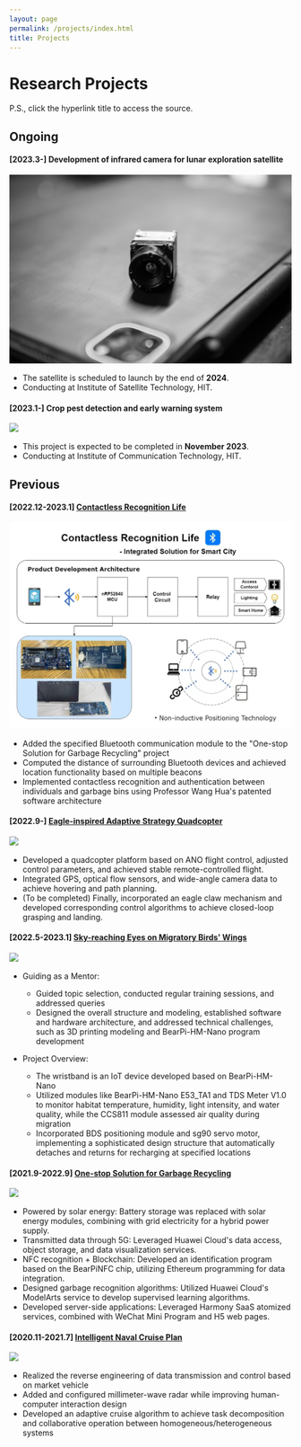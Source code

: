 ```yaml
---
layout: page
permalink: /projects/index.html
title: Projects
---
```


# Research Projects

P.S., click the hyperlink title to access the source.<br>

## Ongoing

#### **[2023.3-] Development of infrared camera for lunar exploration satellite**

<img src="https://github.com/JinDucheng/JinDucheng.github.io/raw/master/src/images/FLIR-camera.jpg">

- The satellite is scheduled to launch by the end of **2024**.
- Conducting at Institute of Satellite Technology, HIT.

#### **[2023.1-] Crop pest detection and early warning system**

<img src="https://github.com/JinDucheng/JinDucheng.github.io/raw/master/src/images/Crop-pest.jpg">

- This project is expected to be completed in **November 2023**.
- Conducting at Institute of Communication Technology, HIT.

## Previous

#### [2022.12-2023.1] [Contactless Recognition Life](https://github.com/JinDucheng/JinDucheng.github.io/raw/master/src/file/Contactless%20Recognition%20Life%20-%20Integrated%20Solution%20for%20Smart%20City.7z)

<img src="https://github.com/JinDucheng/JinDucheng.github.io/raw/master/src/images/Contactless.png">

- Added the specified Bluetooth communication module to the "One-stop Solution for Garbage Recycling" project
- Computed the distance of surrounding Bluetooth devices and achieved location functionality based on multiple beacons
- Implemented contactless recognition and authentication between individuals and garbage bins using Professor Wang Hua's patented software architecture

#### **[2022.9-] [Eagle-inspired Adaptive Strategy Quadcopter](https://github.com/JinDucheng/JinDucheng.github.io/raw/master/src/file/Eagle-inspired%20Adaptive%20Strategy%20Quadcopter.7z)**

<img src="https://github.com/JinDucheng/JinDucheng.github.io/raw/master/src/images/Quadcopter.png">

- Developed a quadcopter platform based on ANO flight control, adjusted control parameters, and achieved stable remote-controlled flight.
- Integrated GPS, optical flow sensors, and wide-angle camera data to achieve hovering and path planning.
- (To be completed) Finally, incorporated an eagle claw mechanism and developed corresponding control algorithms to achieve closed-loop grasping and landing.

#### **[2022.5-2023.1] [Sky-reaching Eyes on Migratory Birds' Wings](https://github.com/JinDucheng/JinDucheng.github.io/raw/master/src/file/Sky-reaching%20Eyes%20on%20Migratory%20Birds%E2%80%99%20Wings.7z)**

<img src="https://github.com/JinDucheng/JinDucheng.github.io/raw/master/src/images/migratory-bird.png">

- Guiding as a Mentor:
  - Guided topic selection, conducted regular training sessions, and addressed queries
  - Designed the overall structure and modeling, established software and hardware architecture, and addressed technical challenges, such as 3D printing modeling and BearPi-HM-Nano program development

- Project Overview:
  - The wristband is an IoT device developed based on BearPi-HM-Nano
  - Utilized modules like BearPi-HM-Nano E53_TA1 and TDS Meter V1.0 to monitor habitat temperature, humidity, light intensity, and water quality, while the CCS811 module assessed air quality during migration
  - Incorporated BDS positioning module and sg90 servo motor, implementing a sophisticated design structure that automatically detaches and returns for recharging at specified locations

#### **[2021.9-2022.9] [One-stop Solution for Garbage Recycling](https://github.com/JinDucheng/JinDucheng.github.io/raw/master/src/file/One-stop%20Solution%20for%20Garbage%20Recycling.7z)**

<img src="https://github.com/JinDucheng/JinDucheng.github.io/raw/master/src/images/garbage-bin.png">

- Powered by solar energy: Battery storage was replaced with solar energy modules, combining with grid electricity for a hybrid power supply.
- Transmitted data through 5G: Leveraged Huawei Cloud's data access, object storage, and data visualization services.
- NFC recognition + Blockchain: Developed an identification program based on the BearPiNFC chip, utilizing Ethereum programming for data integration.
- Designed garbage recognition algorithms: Utilized Huawei Cloud's ModelArts service to develop supervised learning algorithms.
- Developed server-side applications: Leveraged Harmony SaaS atomized services, combined with WeChat Mini Program and H5 web pages.

#### **[2020.11-2021.7] [Intelligent Naval Cruise Plan](https://github.com/JinDucheng/JinDucheng.github.io/raw/master/src/file/Intelligent%20Naval%20Cruise%20Plan.7z)**

<img src="https://github.com/JinDucheng/JinDucheng.github.io/raw/master/src/images/Cruise.png">

- Realized the reverse engineering of data transmission and control based on market vehicle
- Added and configured millimeter-wave radar while improving human-computer interaction design
- Developed an adaptive cruise algorithm to achieve task decomposition and collaborative operation between homogeneous/heterogeneous systems


